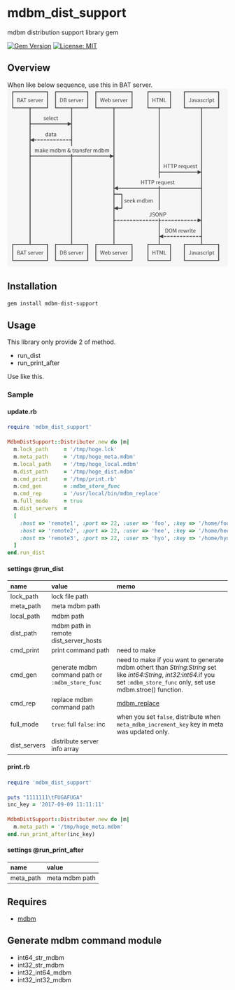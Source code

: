 # mdbm_dist_support
mdbm distribution support library gem

[![Gem Version](https://badge.fury.io/rb/mdbm_dist_support.svg)](https://badge.fury.io/rb/mdbm_dist_support)
[![License: MIT](https://img.shields.io/badge/License-MIT-yellow.svg)](https://opensource.org/licenses/MIT)

## Overview
When like below sequence, use this in BAT server.
![overview image](https://github.com/MichinaoShimizu/mdbm_dist_support/blob/master/mdbm_dist.jpg?raw=true)

## Installation
`gem install mdbm-dist-support`

## Usage
This library only provide 2 of method.
* run_dist
* run_print_after  

Use like this.

### Sample
#### update.rb
```ruby
require 'mdbm_dist_support'

MdbmDistSupport::Distributer.new do |m|
  m.lock_path     = '/tmp/hoge.lck'
  m.meta_path     = '/tmp/hoge_meta.mdbm'
  m.local_path    = '/tmp/hoge_local.mdbm'
  m.dist_path     = '/tmp/hoge_dist.mdbm'
  m.cmd_print     = '/tmp/print.rb'
  m.cmd_gen       = :mdbm_store_func
  m.cmd_rep       = '/usr/local/bin/mdbm_replace'
  m.full_mode     = true
  m.dist_servers  =
  [
    :host => 'remote1', :port => 22, :user => 'foo', :key => '/home/foo/.ssh/id_rsa',
    :host => 'remote2', :port => 22, :user => 'hee', :key => '/home/hee/.ssh/id_rsa',
    :host => 'remote3', :port => 22, :user => 'hyo', :key => '/home/hyo/.ssh/id_rsa',
  ]
end.run_dist
```
#### settings @run_dist
|name|value|memo|
|:-----------|:------------|:------------|
|lock_path|lock file path||
|meta_path|meta mdbm path||
|local_path|mdbm path||
|dist_path|mdbm path in remote dist_server_hosts||
|cmd_print|print command path|need to make|
|cmd_gen|generate mdbm command path or `:mdbm_store_func`|need to make if you want to generate mdbm othert than _String:String_ set like _int64:String_, _int32:int64_.if you set `:mdbm_store_func` only, set use mdbm.stroe() function.|
|cmd_rep|replace mdbm command path|[mdbm_replace](https://github.com/yahoo/mdbm/blob/master/gendoc/mdbm_replace.rst)|
|full_mode|`true`: full `false`: inc|when you set `false`, distribute when `meta_mdbm_increment_key` key in meta was updated only.|
|dist_servers|distribute server info array||

#### print.rb
```ruby
require 'mdbm_dist_support'

puts "1111111\tFUGAFUGA"
inc_key = '2017-09-09 11:11:11'

MdbmDistSupport::Distributer.new do |m|
  m.meta_path = '/tmp/hoge_meta.mdbm'
end.run_print_after(inc_key)
```
#### settings @run_print_after
|name|value|
|:-----------|:------------|
|meta_path|meta mdbm path|

## Requires
* [mdbm](https://github.com/yahoo/mdbm)

## Generate mdbm command module
* int64_str_mdbm
* int32_str_mdbm
* int32_int64_mdbm
* int32_int32_mdbm
